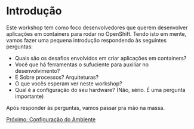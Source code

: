 Introdução
==========
Este workshop tem como foco desenvolvedores que querem desenvolver aplicações em containers para rodar no OpenShift. Tendo isto em mente, vamos fazer uma pequena introdução respondendo às seguintes perguntas:

* Quais são os desafios envolvidos em criar aplicações em containers?
* Você que há ferramentas o sufuciente para auxiliar no desenvolvimento?
* E Sobre processos? Arquiteturas?
* O que vocês esperam ver neste workshop?
* Qual é a configuração do seu hardware? (Não, sério. É uma pergunta importante)

Após responder às perguntas, vamos passar pra mão na massa.

[Próximo: Configuração do Ambiente](https://github.com/rimolive/openshift-development-workshop/blob/master/workshop/pt-BR/environment-configuration.md)
